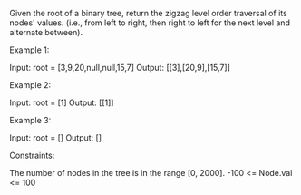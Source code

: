 Given the root of a binary tree, return the zigzag level order traversal of its nodes' values. (i.e., from left to right, then right to left for the next level and alternate between).

Example 1:

Input: root = [3,9,20,null,null,15,7]
Output: [[3],[20,9],[15,7]]

Example 2:

Input: root = [1]
Output: [[1]]

Example 3:

Input: root = []
Output: []

Constraints:

The number of nodes in the tree is in the range [0, 2000].
-100 <= Node.val <= 100

